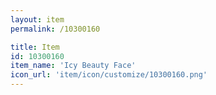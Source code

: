 ```yaml
---
layout: item
permalink: /10300160

title: Item
id: 10300160
item_name: 'Icy Beauty Face'
icon_url: 'item/icon/customize/10300160.png'
---
```

